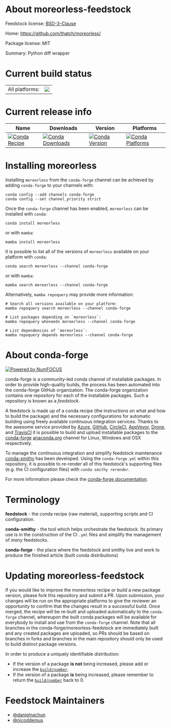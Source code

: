 About moreorless-feedstock
==========================

Feedstock license: [BSD-3-Clause](https://github.com/conda-forge/moreorless-feedstock/blob/main/LICENSE.txt)

Home: https://github.com/thatch/moreorless/

Package license: MIT

Summary: Python diff wrapper

Current build status
====================


<table><tr><td>All platforms:</td>
    <td>
      <a href="https://dev.azure.com/conda-forge/feedstock-builds/_build/latest?definitionId=10764&branchName=main">
        <img src="https://dev.azure.com/conda-forge/feedstock-builds/_apis/build/status/moreorless-feedstock?branchName=main">
      </a>
    </td>
  </tr>
</table>

Current release info
====================

| Name | Downloads | Version | Platforms |
| --- | --- | --- | --- |
| [![Conda Recipe](https://img.shields.io/badge/recipe-moreorless-green.svg)](https://anaconda.org/conda-forge/moreorless) | [![Conda Downloads](https://img.shields.io/conda/dn/conda-forge/moreorless.svg)](https://anaconda.org/conda-forge/moreorless) | [![Conda Version](https://img.shields.io/conda/vn/conda-forge/moreorless.svg)](https://anaconda.org/conda-forge/moreorless) | [![Conda Platforms](https://img.shields.io/conda/pn/conda-forge/moreorless.svg)](https://anaconda.org/conda-forge/moreorless) |

Installing moreorless
=====================

Installing `moreorless` from the `conda-forge` channel can be achieved by adding `conda-forge` to your channels with:

```
conda config --add channels conda-forge
conda config --set channel_priority strict
```

Once the `conda-forge` channel has been enabled, `moreorless` can be installed with `conda`:

```
conda install moreorless
```

or with `mamba`:

```
mamba install moreorless
```

It is possible to list all of the versions of `moreorless` available on your platform with `conda`:

```
conda search moreorless --channel conda-forge
```

or with `mamba`:

```
mamba search moreorless --channel conda-forge
```

Alternatively, `mamba repoquery` may provide more information:

```
# Search all versions available on your platform:
mamba repoquery search moreorless --channel conda-forge

# List packages depending on `moreorless`:
mamba repoquery whoneeds moreorless --channel conda-forge

# List dependencies of `moreorless`:
mamba repoquery depends moreorless --channel conda-forge
```


About conda-forge
=================

[![Powered by
NumFOCUS](https://img.shields.io/badge/powered%20by-NumFOCUS-orange.svg?style=flat&colorA=E1523D&colorB=007D8A)](https://numfocus.org)

conda-forge is a community-led conda channel of installable packages.
In order to provide high-quality builds, the process has been automated into the
conda-forge GitHub organization. The conda-forge organization contains one repository
for each of the installable packages. Such a repository is known as a *feedstock*.

A feedstock is made up of a conda recipe (the instructions on what and how to build
the package) and the necessary configurations for automatic building using freely
available continuous integration services. Thanks to the awesome service provided by
[Azure](https://azure.microsoft.com/en-us/services/devops/), [GitHub](https://github.com/),
[CircleCI](https://circleci.com/), [AppVeyor](https://www.appveyor.com/),
[Drone](https://cloud.drone.io/welcome), and [TravisCI](https://travis-ci.com/)
it is possible to build and upload installable packages to the
[conda-forge](https://anaconda.org/conda-forge) [anaconda.org](https://anaconda.org/)
channel for Linux, Windows and OSX respectively.

To manage the continuous integration and simplify feedstock maintenance
[conda-smithy](https://github.com/conda-forge/conda-smithy) has been developed.
Using the ``conda-forge.yml`` within this repository, it is possible to re-render all of
this feedstock's supporting files (e.g. the CI configuration files) with ``conda smithy rerender``.

For more information please check the [conda-forge documentation](https://conda-forge.org/docs/).

Terminology
===========

**feedstock** - the conda recipe (raw material), supporting scripts and CI configuration.

**conda-smithy** - the tool which helps orchestrate the feedstock.
                   Its primary use is in the construction of the CI ``.yml`` files
                   and simplify the management of *many* feedstocks.

**conda-forge** - the place where the feedstock and smithy live and work to
                  produce the finished article (built conda distributions)


Updating moreorless-feedstock
=============================

If you would like to improve the moreorless recipe or build a new
package version, please fork this repository and submit a PR. Upon submission,
your changes will be run on the appropriate platforms to give the reviewer an
opportunity to confirm that the changes result in a successful build. Once
merged, the recipe will be re-built and uploaded automatically to the
`conda-forge` channel, whereupon the built conda packages will be available for
everybody to install and use from the `conda-forge` channel.
Note that all branches in the conda-forge/moreorless-feedstock are
immediately built and any created packages are uploaded, so PRs should be based
on branches in forks and branches in the main repository should only be used to
build distinct package versions.

In order to produce a uniquely identifiable distribution:
 * If the version of a package **is not** being increased, please add or increase
   the [``build/number``](https://docs.conda.io/projects/conda-build/en/latest/resources/define-metadata.html#build-number-and-string).
 * If the version of a package **is** being increased, please remember to return
   the [``build/number``](https://docs.conda.io/projects/conda-build/en/latest/resources/define-metadata.html#build-number-and-string)
   back to 0.

Feedstock Maintainers
=====================

* [@danielnachun](https://github.com/danielnachun/)
* [@nicoddemus](https://github.com/nicoddemus/)

